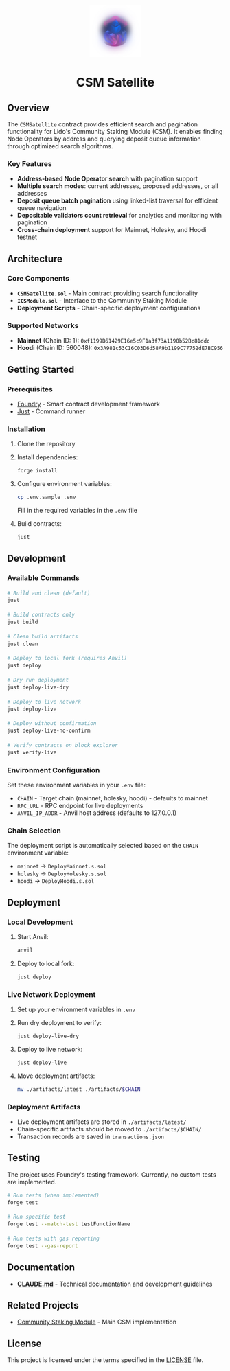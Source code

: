 <p align="center">
  <img src="logo.png" width="120" alt="CSM Logo"/>
</p>
<h1 align="center">CSM Satellite</h1>

## Overview

The `CSMSatellite` contract provides efficient search and pagination functionality for Lido's Community Staking Module (CSM). It enables finding Node Operators by address and querying deposit queue information through optimized search algorithms.

### Key Features

- **Address-based Node Operator search** with pagination support
- **Multiple search modes**: current addresses, proposed addresses, or all addresses
- **Deposit queue batch pagination** using linked-list traversal for efficient queue navigation
- **Depositable validators count retrieval** for analytics and monitoring with pagination
- **Cross-chain deployment** support for Mainnet, Holesky, and Hoodi testnet

## Architecture

### Core Components

- **`CSMSatellite.sol`** - Main contract providing search functionality
- **`ICSModule.sol`** - Interface to the Community Staking Module
- **Deployment Scripts** - Chain-specific deployment configurations

### Supported Networks

- **Mainnet** (Chain ID: 1): `0xf1199B61429E16e5c9F1a3f73A1190b52Bc81ddc`
- **Hoodi** (Chain ID: 560048): `0x3A981c53C16C03D6d58A9b1199C77752dE7BC956`

## Getting Started

### Prerequisites

- [Foundry](https://book.getfoundry.sh/getting-started/installation) - Smart contract development framework
- [Just](https://github.com/casey/just) - Command runner

### Installation

1. Clone the repository
2. Install dependencies:
   ```bash
   forge install
   ```

3. Configure environment variables:
   ```bash
   cp .env.sample .env
   ```
   Fill in the required variables in the `.env` file

4. Build contracts:
   ```bash
   just
   ```

## Development

### Available Commands

```bash
# Build and clean (default)
just

# Build contracts only
just build

# Clean build artifacts
just clean

# Deploy to local fork (requires Anvil)
just deploy

# Dry run deployment
just deploy-live-dry

# Deploy to live network
just deploy-live

# Deploy without confirmation
just deploy-live-no-confirm

# Verify contracts on block explorer
just verify-live
```

### Environment Configuration

Set these environment variables in your `.env` file:

- `CHAIN` - Target chain (mainnet, holesky, hoodi) - defaults to mainnet
- `RPC_URL` - RPC endpoint for live deployments
- `ANVIL_IP_ADDR` - Anvil host address (defaults to 127.0.0.1)

### Chain Selection

The deployment script is automatically selected based on the `CHAIN` environment variable:
- `mainnet` → `DeployMainnet.s.sol`
- `holesky` → `DeployHolesky.s.sol`
- `hoodi` → `DeployHoodi.s.sol`

## Deployment

### Local Development

1. Start Anvil:
   ```bash
   anvil
   ```

2. Deploy to local fork:
   ```bash
   just deploy
   ```

### Live Network Deployment

1. Set up your environment variables in `.env`

2. Run dry deployment to verify:
   ```bash
   just deploy-live-dry
   ```

3. Deploy to live network:
   ```bash
   just deploy-live
   ```

4. Move deployment artifacts:
   ```bash
   mv ./artifacts/latest ./artifacts/$CHAIN
   ```

### Deployment Artifacts

- Live deployment artifacts are stored in `./artifacts/latest/`
- Chain-specific artifacts should be moved to `./artifacts/$CHAIN/`
- Transaction records are saved in `transactions.json`

## Testing

The project uses Foundry's testing framework. Currently, no custom tests are implemented.

```bash
# Run tests (when implemented)
forge test

# Run specific test
forge test --match-test testFunctionName

# Run tests with gas reporting
forge test --gas-report
```

## Documentation

- **[CLAUDE.md](./CLAUDE.md)** - Technical documentation and development guidelines

## Related Projects

- [Community Staking Module](https://github.com/lidofinance/community-staking-module) - Main CSM implementation

## License

This project is licensed under the terms specified in the [LICENSE](./LICENSE) file.
